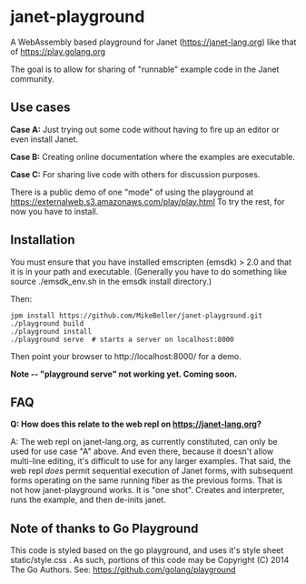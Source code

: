 # janet-playground

A WebAssembly based playground for Janet (https://janet-lang.org)
like that of https://play.golang.org

The goal is to allow for sharing of "runnable" example code
in the Janet community. 

## Use cases

**Case A:** Just trying out some code without having to fire up an editor or even install Janet.

**Case B:** Creating online documentation where the examples are executable.

**Case C:** For sharing live code with others for discussion purposes.

There is a public demo of one "mode" of using the playground
at https://externalweb.s3.amazonaws.com/play/play.html
To try the rest, for now you have to install.

## Installation

You must ensure that you have installed emscripten (emsdk) > 2.0
and that it is in your path and executable.  (Generally you have
to do something like source ./emsdk_env.sh in the emsdk install directory.)

Then:

```
jpm install https://github.com/MikeBeller/janet-playground.git
./playground build
./playground install
./playground serve  # starts a server on localhost:8000
```

Then point your browser to http://localhost:8000/ for a demo.

**Note -- "playground serve" not working yet.  Coming soon.**

## FAQ

**Q: How does this relate to the web repl on https://janet-lang.org?**

A: The web repl on janet-lang.org, as currently constituted, can only be
used for use case "A" above.  And even there, because it doesn't allow
multi-line editing, it's difficult to use for any larger examples.  That
said, the web repl *does* permit sequential execution of Janet forms,
with subsequent forms operating on the same running fiber as the previous
forms.  That is not how janet-playground works.  It is "one shot".  Creates
and interpreter, runs the example, and then de-inits janet.

## Note of thanks to Go Playground

This code is styled based on the go playground, and uses it's style
sheet static/style.css .  As such, portions of this code
may be Copyright (C) 2014 The Go Authors.  See: 
https://github.com/golang/playground


